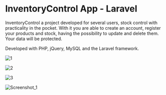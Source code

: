 # InventoryControl App - Laravel

InventoryControl a project developed for several users, stock control with practicality in the pocket. With it you are able to create an account, register your products and stock, having the possibility to update and delete them. Your data will be protected.

Developed with PHP, jQuery, MySQL and the Laravel framework.

![1](https://user-images.githubusercontent.com/110068135/231047549-e1fcefc3-2089-4d4f-8d33-1f6854ee5214.png)

![2](https://user-images.githubusercontent.com/110068135/231047540-87f3bf8f-a3e1-476d-b7a4-118e8da7edb1.png)

![3](https://user-images.githubusercontent.com/110068135/231047544-e2e87ac3-d7b6-41ab-9b78-fa644217a169.png)

![Screenshot_1](https://user-images.githubusercontent.com/110068135/231862681-0316c3f5-4387-4d7e-9c42-da645c6bfd02.png)
